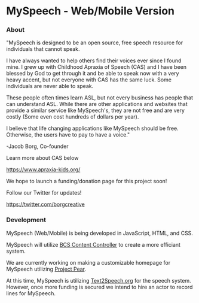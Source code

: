 # MySpeech - Web/Mobile Version

### About

"MySpeech is designed to be an open source, free speech resource for individuals that cannot speak.

I have always wanted to help others find their voices ever since I found mine. I grew up with Childhood Apraxia of Speech (CAS) and I have been blessed by God to get through it and be able to speak now with a very heavy accent, but not everyone with CAS has the same luck. Some individuals are never able to speak. 

These people often times learn ASL, but not every business has people that can understand ASL. While there are other applications and websites that provide a similar service like MySpeech's, they are not free and are very costly (Some even cost hundreds of dollars per year).

I believe that life changing applications like MySpeech should be free. Otherwise, the users have to pay to have a voice."

-Jacob Borg, Co-founder

Learn more about CAS below

https://www.apraxia-kids.org/

We hope to launch a funding/donation page for this project soon!

Follow our Twitter for updates!

https://twitter.com/borgcreative

### Development

MySpeech (Web/Mobile) is being developed in JavaScript, HTML, and CSS. 

MySpeech will utilize [BCS Content Controller](https://codeberg.org/Borg-Creative-Studios/bcs-content-controller) to create a more efficiant system.

We are currently working on making a customizable homepage for MySpeech utilizing [Project Pear](https://github.com/Borg-Creative-Studios/Project-Pear).

At this time, MySpeech is utilizing [Text2Speech.org](https://www.text2speech.org/) for the speech system. However, once more funding is secured we intend to hire an actor to record lines for MySpeech.

